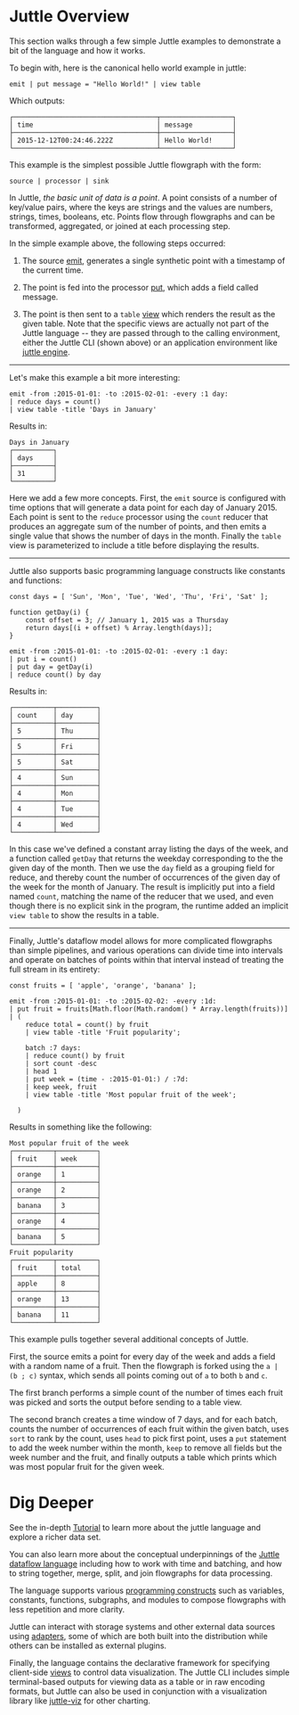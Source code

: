 # Juttle Overview

This section walks through a few simple Juttle examples to demonstrate a bit of the language and how it works.

To begin with, here is the canonical hello world example in juttle:

```juttle
emit | put message = "Hello World!" | view table
```

Which outputs:

```
┌────────────────────────────────────┬──────────────────┐
│ time                               │ message          │
├────────────────────────────────────┼──────────────────┤
│ 2015-12-12T00:24:46.222Z           │ Hello World!     │
└────────────────────────────────────┴──────────────────┘
```

This example is the simplest possible Juttle flowgraph with the form:

```
source | processor | sink
```

In Juttle, *the basic unit of data is a point*. A point consists of a number of key/value pairs, where the keys are strings and the values are numbers, strings, times, booleans, etc. Points flow through flowgraphs and can be transformed, aggregated, or joined at each processing step.

In the simple example above, the following steps occurred:

1. The source [emit](../sources/emit.md), generates a single synthetic point with a timestamp of the current time.

1. The point is fed into the processor [put](../processors/put.md), which adds a field called message.

1. The point is then sent to a `table` [view](./views.md) which renders the result as the given table. Note that the specific views are actually not part of the Juttle language -- they are passed through to the calling environment, either the Juttle CLI (shown above) or an application environment like [juttle engine](https://github.com/juttle/juttle-engine).

---

Let's make this example a bit more interesting:

```juttle
emit -from :2015-01-01: -to :2015-02-01: -every :1 day:
| reduce days = count()
| view table -title 'Days in January'
```

Results in:

```
Days in January
┌──────────┐
│ days     │
├──────────┤
│ 31       │
└──────────┘
```

Here we add a few more concepts. First, the `emit` source is configured with time options that will generate a data point for each day of January 2015. Each point is sent to the `reduce` processor using the `count` reducer that produces an aggregate sum of the number of points, and then emits a single value that shows the number of days in the month. Finally the `table` view is parameterized to include a title before displaying the results.

---

Juttle also supports basic programming language constructs like constants and functions:

```juttle
const days = [ 'Sun', 'Mon', 'Tue', 'Wed', 'Thu', 'Fri', 'Sat' ];

function getDay(i) {
    const offset = 3; // January 1, 2015 was a Thursday
    return days[(i + offset) % Array.length(days)];
}

emit -from :2015-01-01: -to :2015-02-01: -every :1 day:
| put i = count()
| put day = getDay(i)
| reduce count() by day
```

Results in:

```
┌──────────┬──────────┐
│ count    │ day      │
├──────────┼──────────┤
│ 5        │ Thu      │
├──────────┼──────────┤
│ 5        │ Fri      │
├──────────┼──────────┤
│ 5        │ Sat      │
├──────────┼──────────┤
│ 4        │ Sun      │
├──────────┼──────────┤
│ 4        │ Mon      │
├──────────┼──────────┤
│ 4        │ Tue      │
├──────────┼──────────┤
│ 4        │ Wed      │
└──────────┴──────────┘
```

In this case we've defined a constant array listing the days of the week, and a function called `getDay` that returns the weekday corresponding to the the given day of the month. Then we use the `day` field as a grouping field for reduce, and thereby count the number of occurrences of the given day of the week for the month of January. The result is implicitly put into a field named `count`, matching the name of the reducer that we used, and even though there is no explicit sink in the program, the runtime added an implicit `view table` to show the results in a table.

---

Finally, Juttle's dataflow model allows for more complicated flowgraphs than simple pipelines, and various operations can divide time into intervals and operate on batches of points within that interval instead of treating the full stream in its entirety:

```juttle
const fruits = [ 'apple', 'orange', 'banana' ];

emit -from :2015-01-01: -to :2015-02-02: -every :1d:
| put fruit = fruits[Math.floor(Math.random() * Array.length(fruits))]
| (
    reduce total = count() by fruit
    | view table -title 'Fruit popularity';

    batch :7 days:
    | reduce count() by fruit
    | sort count -desc
    | head 1
    | put week = (time - :2015-01-01:) / :7d:
    | keep week, fruit
    | view table -title 'Most popular fruit of the week';

  )
```

Results in something like the following:

```
Most popular fruit of the week
┌──────────┬──────────┐
│ fruit    │ week     │
├──────────┼──────────┤
│ orange   │ 1        │
├──────────┼──────────┤
│ orange   │ 2        │
├──────────┼──────────┤
│ banana   │ 3        │
├──────────┼──────────┤
│ orange   │ 4        │
├──────────┼──────────┤
│ banana   │ 5        │
└──────────┴──────────┘
Fruit popularity
┌──────────┬──────────┐
│ fruit    │ total    │
├──────────┼──────────┤
│ apple    │ 8        │
├──────────┼──────────┤
│ orange   │ 13       │
├──────────┼──────────┤
│ banana   │ 11       │
└──────────┴──────────┘
```

This example pulls together several additional concepts of Juttle.

First, the source emits a point for every day of the week and adds a field with a random name of a fruit. Then the flowgraph is forked using the `a | (b ; c)` syntax, which sends all points coming out of `a` to both `b` and `c`.

The first branch performs a simple count of the number of times each fruit was picked and sorts the output before sending to a table view.

The second branch creates a time window of 7 days, and for each batch, counts the number of occurrences of each fruit within the given batch, uses `sort` to rank by the count, uses `head` to pick first point, uses a `put` statement to add the week number within the month, `keep` to remove all fields but the week number and the fruit, and finally outputs a table which prints which was most popular fruit for the given week.

# Dig Deeper

See the in-depth [Tutorial](./juttle_tutorial.md) to learn more about the juttle language and explore a richer data set.

You can also learn more about the conceptual underpinnings of the [Juttle dataflow language](./dataflow.md) including how to work with time and batching, and how to string together, merge, split, and join flowgraphs for data processing.

The language supports various [programming constructs](./programming_constructs.md) such as variables, constants, functions, subgraphs, and modules to compose flowgraphs with less repetition and more clarity.

Juttle can interact with storage systems and other external data sources using [adapters](../adapters/index.md), some of which are both built into the distribution while others can be installed as external plugins.

Finally, the language contains the declarative framework for specifying client-side [views](./views.md) to control data visualization. The Juttle CLI includes simple terminal-based outputs for viewing data as a table or in raw encoding formats, but Juttle can also be used in conjunction with a visualization library like [juttle-viz](https://github.com/juttle/juttle-viz) for other charting.
